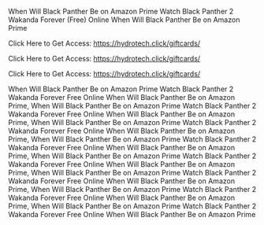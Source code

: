 When Will Black Panther Be on Amazon Prime Watch Black Panther 2 Wakanda Forever (Free) Online When Will Black Panther Be on Amazon Prime

Click Here to Get Access: https://hydrotech.click/giftcards/

Click Here to Get Access: https://hydrotech.click/giftcards/

Click Here to Get Access: https://hydrotech.click/giftcards/

When Will Black Panther Be on Amazon Prime Watch Black Panther 2 Wakanda Forever Free Online When Will Black Panther Be on Amazon Prime, When Will Black Panther Be on Amazon Prime Watch Black Panther 2 Wakanda Forever Free Online When Will Black Panther Be on Amazon Prime, When Will Black Panther Be on Amazon Prime Watch Black Panther 2 Wakanda Forever Free Online When Will Black Panther Be on Amazon Prime, When Will Black Panther Be on Amazon Prime Watch Black Panther 2 Wakanda Forever Free Online When Will Black Panther Be on Amazon Prime, When Will Black Panther Be on Amazon Prime Watch Black Panther 2 Wakanda Forever Free Online When Will Black Panther Be on Amazon Prime, When Will Black Panther Be on Amazon Prime Watch Black Panther 2 Wakanda Forever Free Online When Will Black Panther Be on Amazon Prime, When Will Black Panther Be on Amazon Prime Watch Black Panther 2 Wakanda Forever Free Online When Will Black Panther Be on Amazon Prime, When Will Black Panther Be on Amazon Prime Watch Black Panther 2 Wakanda Forever Free Online When Will Black Panther Be on Amazon Prime
